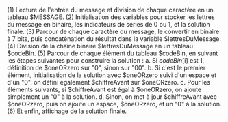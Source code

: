 (1) Lecture de l'entrée du message et division de chaque caractère en un tableau $MESSAGE.
(2) Initialisation des variables pour stocker les lettres du message en binaire, 
les indicateurs de séries de 0 ou 1, et la solution finale.
(3) Parcour de chaque caractère du message, le convertir en binaire à 7 bits, puis concaténation du résultat 
dans la variable $lettresDuMessage.
(4) Division de la chaîne binaire $lettresDuMessage en un tableau $codeBin.
(5) Parcour de chaque élément du tableau $codeBin, en suivant les étapes suivantes pour construire la solution :
    a. Si $codeBin[$i] est 1, définition de $oneORzero sur "0", sinon sur "00".
    b. Si c'est le premier élément, initialisation de la solution avec $oneORzero suivi d'un espace et d'un "0". 
        on défini également $chiffreAvant sur $oneORzero.
    c. Pour les éléments suivants, si $chiffreAvant est égal à $oneORzero, on ajoute simplement un "0" à la solution.
    d. Sinon, on met à jour $chiffreAvant avec $oneORzero, puis on ajoute un espace, $oneORzero, et un "0" à la solution.
(6) Et enfin, affichage de la solution finale.